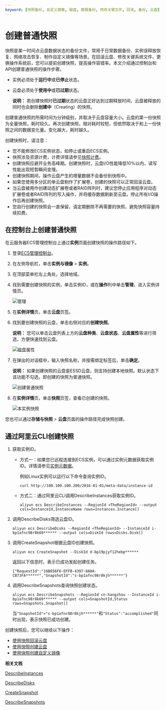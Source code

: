 ```yaml
---
keyword: [快照备份, 自定义镜像, 磁盘, 数据备份, 修改关键文件, 回滚, 备份, 云盘]
---
```


# 创建普通快照

快照是某一时间点云盘数据状态的备份文件，常用于日常数据备份、实例误释放恢复、网络攻击恢复、制作自定义镜像等场景。在回滚云盘、修改关键系统文件、更换操作系统前，您可以提前创建快照，提高操作容错率。本文介绍通过控制台和API创建普通快照的操作步骤。

-   实例必须处于**运行中**或**已停止**状态。
-   云盘必须处于**使用中**或**已过期**状态。

    **说明：** 若创建快照时**已过期**状态的云盘正好达到过期释放时间，云盘被释放的同时也会删除**创建中**（Creating）的快照。


创建普通快照的所需时间为分钟级别，并取决于云盘容量大小。云盘的第一份快照为全量快照，耗时较久。再次创建快照，相对耗时较短，但依然取决于和上一份快照之间的数据变化量。变化越大，耗时越久。

创建快照时，请注意：

-   您不能修改ECS实例状态，如停止或重启ECS实例。
-   快照涉及资源计费，计费详情请参见[快照计费](/intl.zh-CN/产品定价/计费项/快照计费.md)。
-   创建快照应避开业务高峰期。创建快照时，云盘I/O性能降低10%以内，读写性能出现短暂瞬间变慢。
-   创建快照期间，操作云盘产生的增量数据不会备份到快照中。
-   如果您使用多分区的单云盘制作了扩展卷，创建的快照可以正常回滚云盘。
-   当云盘被用作创建动态扩展卷或者RAID阵列时，建议您停止应用程序对动态扩展卷或者RAID阵列的写入操作，并将缓存数据刷新至云盘。停止所有I/O操作后再创建快照。
-   您自行创建的快照会一直保留，请定期删除不再需要的快照，避免快照容量持续扣费。

## 在控制台上创建普通快照

在云服务器ECS管理控制台上通过**实例**页面创建快照的操作路径如下。

1.  登录[ECS管理控制台](https://ecs.console.aliyun.com)。

2.  在左侧导航栏，单击**实例与镜像** \> **实例**。

3.  在顶部菜单栏左上角处，选择地域。

4.  找到需要创建快照的实例，单击实例ID，或在**操作**列中单击**管理**，进入实例详情页。

    ![管理](https://static-aliyun-doc.oss-accelerate.aliyuncs.com/assets/img/zh-CN/0255319951/p9505.png)

5.  在**实例详情**页，单击**云盘**页签。

6.  找到要创建快照的云盘，单击右侧对应的**创建快照**。

    **说明：** 您可以单击云盘列表上方的**云盘种类**、**云盘状态**、**云盘属性**等进行筛选，方便快速找到云盘。

    ![磁盘属性](https://static-aliyun-doc.oss-accelerate.aliyuncs.com/assets/img/zh-CN/0464404061/p4530.png)

7.  在弹出的对话框中，输入快照名称，并按需绑定标签后，单击**确定**。

    **说明：** 如果创建快照的云盘是ESSD云盘，则支持创建本地快照。默认状态下该功能不勾选，即创建的快照为普通快照。

    ![创建普通快照](https://static-aliyun-doc.oss-accelerate.aliyuncs.com/assets/img/zh-CN/7155319951/p92970.png)

8.  在**实例详情**页，单击**快照**页签，查看已创建的快照。

    ![本实例快照](https://static-aliyun-doc.oss-accelerate.aliyuncs.com/assets/img/zh-CN/7155319951/p4552.png)


您也可以通过**存储与快照** \> **云盘**页面的操作路径完成快照创建。

## 通过阿里云CLI创建快照

1.  获取实例ID。

    -   方式一：如果您已远程连接到ECS实例，可以通过实例元数据获取实例ID。详情请参见[实例元数据](/intl.zh-CN/实例/管理实例/使用实例元数据/实例元数据概述.md)。

        例如Linux实例可以运行以下命令查询实例ID。

        ```
        curl http://100.100.100.200/2016-01-01/meta-data/instance-id
        ```

    -   方式二：通过阿里云CLI调用DescribeInstances获取实例ID。

        ```
        aliyun ecs DescribeInstances --RegionId <TheRegionId> --output cols=InstanceId,InstanceName rows=Instances.Instance[]
        ```

2.  调用DescribeDisks筛选云盘ID。

    ```
    aliyun ecs DescribeDisks --RegionId <TheRegionId> --InstanceId i-bp1afnc98r8k69****** --output cols=DiskId rows=Disks.Disk[]
    ```

3.  调用CreateSnapshot根据云盘ID创建快照。

    ```
    aliyun ecs CreateSnapshot --DiskId d-bp19pjyf12hebp******
    ```

    返回以下信息时，表示已成功发起创建任务。

    ```
    {"RequestId":"16B856F6-EFFB-4397-8A8A-CB73FA******","SnapshotId":"s-bp1afnc98r8kjh******"}
    ```

4.  调用DescribeSnapshots查询快照创建状态。

    ```
    aliyun ecs DescribeSnapshots --RegionId cn-hangzhou --InstanceId i-bp1afnc98r8k69****** --output cols=SnapshotId,Status rows=Snapshots.Snapshot[]
    ```

    当`"SnapshotId"="s-bp1afnc98r8kjh******"`和`"Status":"accomplished"`同时出现，表示快照已成功创建。


创建快照后，您可以继续以下操作：

-   [使用快照回滚云盘](/intl.zh-CN/快照/使用快照/使用快照回滚云盘.md)
-   [使用快照创建云盘](/intl.zh-CN/块存储/云盘/创建云盘/使用快照创建云盘.md)
-   [使用快照创建自定义镜像](/intl.zh-CN/镜像/自定义镜像/创建自定义镜像/使用快照创建自定义镜像.md)

**相关文档**  


[DescribeInstances](/intl.zh-CN/API参考/实例/DescribeInstances.md)

[DescribeDisks](/intl.zh-CN/API参考/磁盘/DescribeDisks.md)

[CreateSnapshot](/intl.zh-CN/API参考/快照/CreateSnapshot.md)

[DescribeSnapshots](/intl.zh-CN/API参考/快照/DescribeSnapshots.md)

